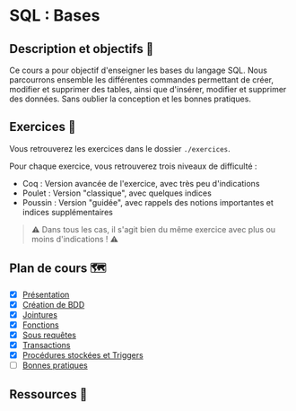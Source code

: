 # SQL : Bases

## Description et objectifs 🎯

Ce cours a pour objectif d'enseigner les bases du langage SQL.
Nous parcourrons ensemble les différentes commandes permettant de créer, modifier et supprimer des tables, ainsi que d'insérer, modifier et supprimer des données.
Sans oublier la conception et les bonnes pratiques.

## Exercices 💪

Vous retrouverez les exercices dans le dossier `./exercices`.

Pour chaque exercice, vous retrouverez trois niveaux de difficulté : 
- Coq : Version avancée de l'exercice, avec très peu d'indications
- Poulet : Version "classique", avec quelques indices
- Poussin : Version "guidée", avec rappels des notions importantes et indices supplémentaires

> ⚠️ Dans tous les cas, il s'agit bien du même exercice avec plus ou moins d'indications ! ⚠️

## Plan de cours 🗺️

- [x] [Présentation](/cours/01_presentation.slides.md)
- [x] [Création de BDD](/cours/02_creation-BDD.slides.md)
- [x] [Jointures](/cours/03_jointures.slides.md)
- [x] [Fonctions](/cours/04_fonctions.slides.md)
- [x] [Sous requêtes](/cours/05_sous-requetes.slides.md)
- [x] [Transactions](/cours/06_transactions.slides.md)
- [x] [Procédures stockées et Triggers](/cours/07_procedure-stockees-trigger.slides.md)
- [ ] [Bonnes pratiques]()

## Ressources 👜

<!-- 
- Citez les sources utilisées pour la création du cours
-->